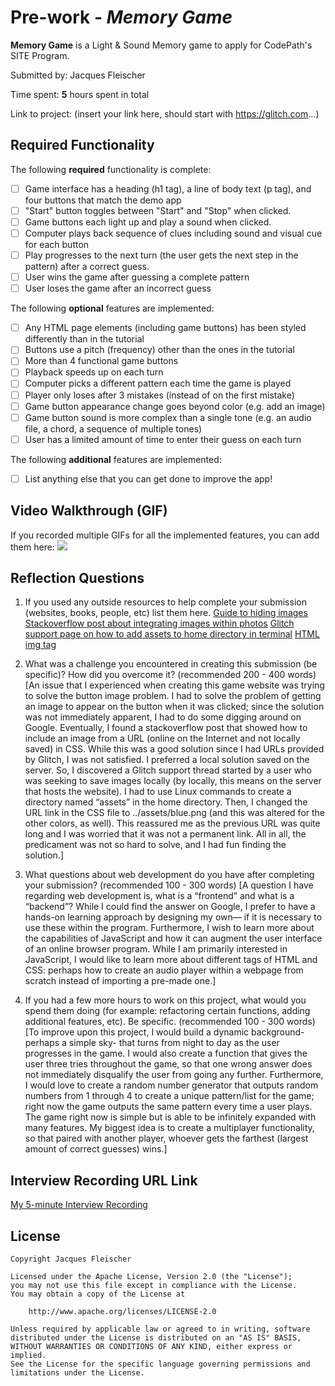 # Pre-work - *Memory Game*

**Memory Game** is a Light & Sound Memory game to apply for CodePath's SITE Program. 

Submitted by: Jacques Fleischer

Time spent: **5** hours spent in total

Link to project: (insert your link here, should start with https://glitch.com...)

## Required Functionality

The following **required** functionality is complete:

* [ ] Game interface has a heading (h1 tag), a line of body text (p tag), and four buttons that match the demo app
* [ ] "Start" button toggles between "Start" and "Stop" when clicked. 
* [ ] Game buttons each light up and play a sound when clicked. 
* [ ] Computer plays back sequence of clues including sound and visual cue for each button
* [ ] Play progresses to the next turn (the user gets the next step in the pattern) after a correct guess. 
* [ ] User wins the game after guessing a complete pattern
* [ ] User loses the game after an incorrect guess

The following **optional** features are implemented:

* [ ] Any HTML page elements (including game buttons) has been styled differently than in the tutorial
* [ ] Buttons use a pitch (frequency) other than the ones in the tutorial
* [ ] More than 4 functional game buttons
* [ ] Playback speeds up on each turn
* [ ] Computer picks a different pattern each time the game is played
* [ ] Player only loses after 3 mistakes (instead of on the first mistake)
* [ ] Game button appearance change goes beyond color (e.g. add an image)
* [ ] Game button sound is more complex than a single tone (e.g. an audio file, a chord, a sequence of multiple tones)
* [ ] User has a limited amount of time to enter their guess on each turn

The following **additional** features are implemented:

- [ ] List anything else that you can get done to improve the app!

## Video Walkthrough (GIF)

If you recorded multiple GIFs for all the implemented features, you can add them here:
![](http://g.recordit.co/I8th2q8Y4j.gif)

## Reflection Questions
1. If you used any outside resources to help complete your submission (websites, books, people, etc) list them here. 
[Guide to hiding images](https://careerkarma.com/blog/css-hide-element/)
[Stackoverflow post about integrating images within photos](https://stackoverflow.com/questions/2444894/how-to-set-background-image-in-submit-button)
[Glitch support page on how to add assets to home directory in terminal](https://support.glitch.com/t/assets-folder-path/4638/6)
[HTML img tag](https://www.w3schools.com/tags/tag_img.asp)

2. What was a challenge you encountered in creating this submission (be specific)? How did you overcome it? (recommended 200 - 400 words) 
[An issue that I experienced when creating this game website was trying to solve the button image problem. I had to solve the problem of getting an image to appear on the button when it was clicked; since the solution was not immediately apparent, I had to do some digging around on Google. Eventually, I found a stackoverflow post that showed how to include an image from a URL (online on the Internet and not locally saved) in CSS. While this was a good solution since I had URLs provided by Glitch, I was not satisfied. I preferred a local solution saved on the server.
So, I discovered a Glitch support thread started by a user who was seeking to save images locally (by locally, this means on the server that hosts the website). I had to use Linux commands to create a directory named “assets” in the home directory. Then, I changed the URL link in the CSS file to ../assets/blue.png (and this was altered for the other colors, as well). This reassured me as the previous URL was quite long and I was worried that it was not a permanent link. All in all, the predicament was not so hard to solve, and I had fun finding the solution.]

3. What questions about web development do you have after completing your submission? (recommended 100 - 300 words) 
[A question I have regarding web development is, what is a “frontend” and what is a “backend”? While I could find the answer on Google, I prefer to have a hands-on learning approach by designing my own— if it is necessary to use these within the program. Furthermore, I wish to learn more about the capabilities of JavaScript and how it can augment the user interface of an online browser program.
While I am primarily interested in JavaScript, I would like to learn more about different tags of HTML and CSS: perhaps how to create an audio player within a webpage from scratch instead of importing a pre-made one.]

4. If you had a few more hours to work on this project, what would you spend them doing (for example: refactoring certain functions, adding additional features, etc). Be specific. (recommended 100 - 300 words) 
[To improve upon this project, I would build a dynamic background- perhaps a simple sky- that turns from night to day as the user progresses in the game. I would also create a function that gives the user three tries throughout the game, so that one wrong answer does not immediately disqualify the user from going any further. Furthermore, I would love to create a random number generator that outputs random numbers from 1 through 4 to create a unique pattern/list for the game; right now the game outputs the same pattern every time a user plays.
The game right now is simple but is able to be infinitely expanded with many features. My biggest idea is to create a multiplayer functionality, so that paired with another player, whoever gets the farthest (largest amount of correct guesses) wins.]



## Interview Recording URL Link

[My 5-minute Interview Recording](your-link-here)


## License

    Copyright Jacques Fleischer

    Licensed under the Apache License, Version 2.0 (the "License");
    you may not use this file except in compliance with the License.
    You may obtain a copy of the License at

        http://www.apache.org/licenses/LICENSE-2.0

    Unless required by applicable law or agreed to in writing, software
    distributed under the License is distributed on an "AS IS" BASIS,
    WITHOUT WARRANTIES OR CONDITIONS OF ANY KIND, either express or implied.
    See the License for the specific language governing permissions and
    limitations under the License.
